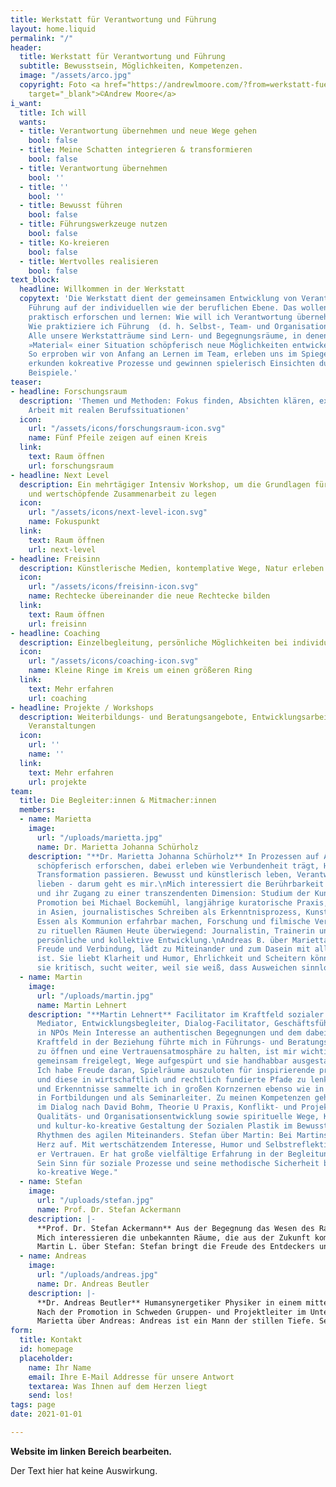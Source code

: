 ```yaml
---
title: Werkstatt für Verantwortung und Führung
layout: home.liquid
permalink: "/"
header:
  title: Werkstatt für Verantwortung und Führung
  subtitle: Bewusstsein, Möglichkeiten, Kompetenzen.
  image: "/assets/arco.jpg"
  copyright: Foto <a href="https://andrewlmoore.com/?from=werkstatt-fuer-verantwortung-und-fuehrung.de"
    target="_blank">©Andrew Moore</a>
i_want:
  title: Ich will
  wants:
  - title: Verantwortung übernehmen und neue Wege gehen
    bool: false
  - title: Meine Schatten integrieren & transformieren
    bool: false
  - title: Verantwortung übernehmen
    bool: ''
  - title: ''
    bool: ''
  - title: Bewusst führen
    bool: false
  - title: Führungswerkzeuge nutzen
    bool: false
  - title: Ko-kreieren
    bool: false
  - title: Wertvolles realisieren
    bool: false
text_block:
  headline: Willkommen in der Werkstatt
  copytext: 'Die Werkstatt dient der gemeinsamen Entwicklung von Verantwortung und
    Führung auf der individuellen wie der beruflichen Ebene. Das wollen wir miteinander
    praktisch erforschen und lernen: Wie will ich Verantwortung übernehmen und tragen?
    Wie praktiziere ich Führung  (d. h. Selbst-, Team- und Organisationsführung)?
    Alle unsere Werkstatträume sind Lern- und Begegnungsräume, in denen aus dem konkreten
    »Material« einer Situation schöpferisch neue Möglichkeiten entwickelt werden.
    So erproben wir von Anfang an Lernen im Team, erleben uns im Spiegel anderer,
    erkunden kokreative Prozesse und gewinnen spielerisch Einsichten durch konkrete
    Beispiele.'
teaser:
- headline: Forschungsraum
  description: 'Themen und Methoden: Fokus finden, Absichten klären, experimentelle
    Arbeit mit realen Berufssituationen'
  icon:
    url: "/assets/icons/forschungsraum-icon.svg"
    name: Fünf Pfeile zeigen auf einen Kreis
  link:
    text: Raum öffnen
    url: forschungsraum
- headline: Next Level
  description: Ein mehrtägiger Intensiv Workshop, um die Grundlagen für eine verantwortliche
    und wertschöpfende Zusammenarbeit zu legen
  icon:
    url: "/assets/icons/next-level-icon.svg"
    name: Fokuspunkt
  link:
    text: Raum öffnen
    url: next-level
- headline: Freisinn
  description: Künstlerische Medien, kontemplative Wege, Natur erleben
  icon:
    url: "/assets/icons/freisinn-icon.svg"
    name: Rechtecke übereinander die neue Rechtecke bilden
  link:
    text: Raum öffnen
    url: freisinn
- headline: Coaching
  description: Einzelbegleitung, persönliche Möglichkeiten bei individuellen Herausforderungen
  icon:
    url: "/assets/icons/coaching-icon.svg"
    name: Kleine Ringe im Kreis um einen größeren Ring
  link:
    text: Mehr erfahren
    url: coaching
- headline: Projekte / Workshops
  description: Weiterbildungs- und Beratungsangebote, Entwicklungsarbeit vor Ort,
    Veranstaltungen
  icon:
    url: ''
    name: ''
  link:
    text: Mehr erfahren
    url: projekte
team:
  title: Die Begleiter:innen & Mitmacher:innen
  members:
  - name: Marietta
    image:
      url: "/uploads/marietta.jpg"
      name: Dr. Marietta Johanna Schürholz
    description: "**Dr. Marietta Johanna Schürholz** In Prozessen auf Antworten kommen,
      schöpferisch erforschen, dabei erleben wie Verbundenheit trägt, Heilung und
      Transformation passieren. Bewusst und künstlerisch leben, Verantwortung nehmen,
      lieben - darum geht es mir.\nMich interessiert die Berührbarkeit von Menschen
      und ihr Zugang zu einer transzendenten Dimension: Studium der Kunstgeschichte,
      Promotion bei Michael Bockemühl, langjährige kuratorische Praxis, Pilgerreisen
      in Asien, journalistisches Schreiben als Erkenntnisprozess, Kunstprojekte, die
      Essen als Kommunion erfahrbar machen, Forschung und filmische Veröffentlichung
      zu rituellen Räumen Heute überwiegend: Journalistin, Trainerin und Coach für
      persönliche und kollektive Entwicklung.\nAndreas B. über Marietta Marietta ist
      Freude und Verbindung, lädt zu Miteinander und zum Dasein mit allem ein, was
      ist. Sie liebt Klarheit und Humor, Ehrlichkeit und Scheitern können. Dabei hinterfragt
      sie kritisch, sucht weiter, weil sie weiß, dass Ausweichen sinnlos ist. "
  - name: Martin
    image:
      url: "/uploads/martin.jpg"
      name: Martin Lehnert
    description: "**Martin Lehnert** Facilitator im Kraftfeld sozialer Plastik Rechtsanwalt,
      Mediator, Entwicklungsbegleiter, Dialog-Facilitator, Geschäftsführer und Vorstand
      in NPOs Mein Interesse an authentischen Begegnungen und dem dabei wirksamen
      Kraftfeld in der Beziehung führte mich in Führungs- und Beratungsaufgaben. Räume
      zu öffnen und eine Vertrauensatmosphäre zu halten, ist mir wichtig, damit Zukunfts-Perspektiven
      gemeinsam freigelegt, Wege aufgespürt und sie handhabbar ausgestaltet werden.
      Ich habe Freude daran, Spielräume auszuloten für inspirierende praktische Schritte
      und diese in wirtschaftlich und rechtlich fundierte Pfade zu lenken. Erfahrungen
      und Erkenntnisse sammelte ich in großen Kornzernen ebenso wie in kleinen Initiativen,
      in Fortbildungen und als Seminarleiter. Zu meinen Kompetenzen gehören Facilitator
      im Dialog nach David Bohm, Theorie U Praxis, Konflikt- und Projektmanagementtechniken,
      Qualitäts- und Organisationsentwicklung sowie spirituelle Wege, Karmaarbeit
      und kultur-ko-kreative Gestaltung der Sozialen Plastik im Bewusstsein für die
      Rhythmen des agilen Miteinanders. Stefan über Martin: Bei Martins geht mir das
      Herz auf. Mit wertschätzendem Interesse, Humor und Selbstreflektion schafft
      er Vertrauen. Er hat große vielfältige Erfahrung in der Begleitung von Organisationen.
      Sein Sinn für soziale Prozesse und seine methodische Sicherheit bahnen produktive
      ko-kreative Wege."
  - name: Stefan
    image:
      url: "/uploads/stefan.jpg"
      name: Prof. Dr. Stefan Ackermann
    description: |-
      **Prof. Dr. Stefan Ackermann** Aus der Begegnung das Wesen des Raumes erspüren und erlebbar werden lassen; die Spielwelten der Systeme erforschen und gestalten, damit sie Verantwortung generieren und komplexitätsangemessen Menschen einladen, inspirieren und ermutigen, das System selbst mit zu transformieren.
      Mich interessieren die unbekannten Räume, die aus der Zukunft kommen und die Initiationsmarker, die uns unser Leben geschenkt haben. Seit meiner Promotion über organisches Denken interessieren mich offene, lebendige und künstlerische Prozesse. Die Frage der Anerkennung und der Zugehörigkeit in Freiheit insbesondere im Prüf(ungs)Wesen bewegen mich in Projekten der Qualitätssicherung und Entwicklung, Organisationsgestaltung, Zertifizierung, bewusstem Fühlen und (Selbst-)Führung.
      Martin L. über Stefan: Stefan bringt die Freude des Entdeckers und Philosophen in die Werkstatt. Komplexe  Situationen geht er lösungsorientiert an, bringt Wärme und helle Prinzipien in den Raum, die Mut machen neue Wege zu gehen.
  - name: Andreas
    image:
      url: "/uploads/andreas.jpg"
      name: Dr. Andreas Beutler
    description: |-
      **Dr. Andreas Beutler** Humansynergetiker Physiker in einem mittelständischen Unternehmen Trainer für Gefühlsarbeit und Possibility-Management Neue ungewöhnliche Wege zu gehen und Herausforderungen, für die es keine Standardlösungen gibt, ziehen mich besonders an. Dem Kontakt mit anderen und auch mit mir selbst gilt meiner besonderen Aufmerksamkeit. Ich fühle mich beschenkt, wenn Menschen sich wirklich begegnen.
      Nach der Promotion in Schweden Gruppen- und Projektleiter im Unternehmenskontext. Weltweites Netzwerken und Betreuung von Projekten in verschiedenen kulturellen Hintergründen. Changemanagement, Leitung von Workshops und Mitarbeiterentwicklung. In den letzten Jahren kamen hinzu die Betreuung von Gruppenseminaren wie Possibility-Management-Teams, Gefühlsseminare und Wutworkshops, Einzel- und Paarcoaching.
      Marietta über Andreas: Andreas ist ein Mann der stillen Tiefe. Seine sanfte Behutsamkeit gepaart mit klarer Unbestechlichkeit machen ihn zu einem kostbaren Wegbegleiter zu Selbstverantwortung und Selbstwahrnehmung. Seiner Genauigkeit gewürzt mit einer Prise feinem Humor ist es zu verdanken, dass sich „Schattenabsichten“ in Schätze verwandeln können.
form:
  title: Kontakt
  id: homepage
  placeholder:
    name: Ihr Name
    email: Ihre E-Mail Addresse für unsere Antwort
    textarea: Was Ihnen auf dem Herzen liegt
    send: los!
tags: page
date: 2021-01-01

---
```

**Website im linken Bereich bearbeiten.**

Der Text hier hat keine Auswirkung.